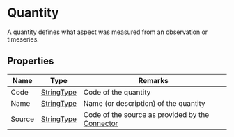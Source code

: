 ﻿# Quantity

A quantity defines what aspect was measured from an observation or timeseries.

## Properties
| Name   | Type                                               | Remarks                                                                       |
|--------|----------------------------------------------------|-------------------------------------------------------------------------------|
| Code   | [StringType](/specifications/formats/data-type.md) | Code of the quantity                                                          |
| Name   | [StringType](/specifications/formats/data-type.md) | Name (or description) of the quantity                                         |
| Source | [StringType](/specifications/formats/data-type.md) | Code of the source as provided by the [Connector](/architecture/connector.md) |
